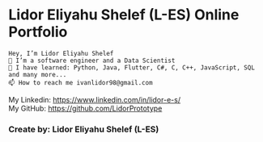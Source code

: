 # Lidor Eliyahu Shelef (L-ES) Online Portfolio


```
Hey, I’m Lidor Eliyahu Shelef
👀 I’m a software engineer and a Data Scientist
🌱 I have learned: Python, Java, Flutter, C#, C, C++, JavaScript, SQL and many more...
📫 How to reach me ivanlidor98@gmail.com
```


My Linkedin: https://www.linkedin.com/in/lidor-e-s/<br>
My GitHub: https://github.com/LidorPrototype

### Create by: Lidor Eliyahu Shelef (L-ES)